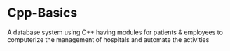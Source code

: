 # Cpp-Basics
A database system using C++ having modules for patients &amp; employees to computerize the management of hospitals and automate the activities
